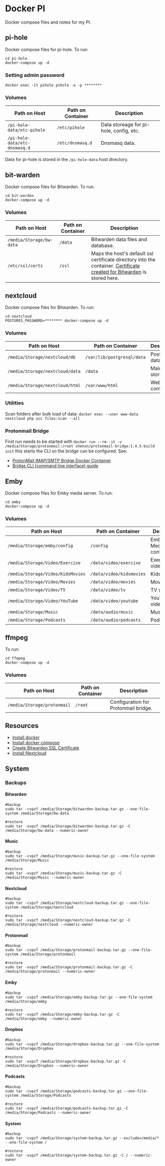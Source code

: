 # Docker PI

Docker compose files and notes for my PI.

## pi-hole

Docker compose files for pi-hole. To run:

```#!/bin/bash
cd pi-hole
docker-compose up -d
````

### Setting admin password

```#!/bin/bash
docker exec -it pihole pihole -a -p ********
```

### Volumes

| Path on Host | Path on Container | Description |
| --- | --- | --- |
| `/pi-hole-data/etc-pihole` | `/etc/pihole` | Data storeage for pi-hole, config, etc. |
| `/pi-hole-data/etc-dnsmasq.d` | `/etc/dnsmasq.d` | Dnsmasq data. |

Data for pi-hole is stored in the `/pi-hole-data` host directory.

## bit-warden

Docker compose files for Bitwarden. To run:

```#!/bin/bash
cd bit-warden
docker-compose up -d
```

### Volumes

| Path on Host | Path on Container | Description |
| --- | --- | --- |
| `/media/Storage/bw-data` | `/data` | Bitwarden data files and database. |
| `/etc/ssl/certs` | `/ssl` | Maps the host's default ssl certificate directory into the container. [Certificate created for Bitwarden](https://github.com/dani-garcia/bitwarden_rs/wiki/Private-CA-and-self-signed-certs-that-work-with-Chrome) is stored here. |

## nextcloud

Docker compose files for Bitwarden. To run:

```#!/bin/bash
cd nextcloud
POSTGRES_PASSWORD=******** docker-compose up -d
```

### Volumes

| Path on Host | Path on Container | Description |
| --- | --- | --- |
| `/media/Storage/nextcloud/db` | `/var/lib/postgresql/data` | Postgres database. |
| `/media/Storage/nextcloud/data` | `/data` | Main data store. |
| `/media/Storage/nextcloud/html` | `/var/www/html` | Web server content. |

### Utilities

Scan folders after bulk load of data: `docker exec --user www-data nextcloud php occ files:scan --all`

### Protonmail Bridge

First run needs to be started with `docker run --rm -it -v /media/Storage/protonmail:/root shenxn/protonmail-bridge:1.4.5-build init` this starts the CLI so the bridge can be confgured. See:

- [ProtonMail IMAP/SMTP Bridge Docker Container](https://github.com/shenxn/protonmail-bridge-docker)
- [Bridge CLI (command line interface) guide](https://protonmail.com/support/knowledge-base/bridge-cli-guide/)

## Emby

Docker compose files for Emby media server. To run:

```#!/bin/bash
cd emby
docker-compose up -d
```
### Volumes

| Path on Host | Path on Container | Description |
| --- | --- | --- |
| `/media/Storage/emby/config` | `/config` | Emby Mediaserver configuration. |
| `/media/Storage/Video/Exercise` | `/data/video/exercise` | Exercise videos. |
| `/media/Storage/Video/KidsMovies` | `/data/video/kidsmovies` | Kids movies. |
| `/media/Storage/Video/Movies` | `/data/video/movies` | Movies. |
| `/media/Storage/Video/TV` | `/data/video/tv` | TV shows. |
| `/media/Storage/Video/YouTube` | `/data/video/youtube` | YouTube videos. |
| `/media/Storage/Music` | `/data/audio/music` | Music. |
| `/media/Storage/Podcasts` | `/data/audio/podcasts` | Podcasts. |

## ffmpeg

To run:

```#!/bin/bash
cd ffmpeg
docker-compose up -d
```

### Volumes

| Path on Host | Path on Container | Description |
| --- | --- | --- |
| `/media/Storage/protonmail` | `/root` | Configuration for Protonmail bridge. |

## Resources

* [Install docker](https://www.youtube.com/watch?v=eCJA1F72izc)
* [Install docker compose](https://devdojo.com/bobbyiliev/how-to-install-docker-and-docker-compose-on-raspberry-pi)
* [Create Bitwarden SSL Certificate](https://github.com/dani-garcia/bitwarden_rs/wiki/Private-CA-and-self-signed-certs-that-work-with-Chrome)
* [Install Nextcloud](https://www.youtube.com/watch?v=CHWHQFwxFcE)

## System

### Backups

#### Bitwarden

```#!/bin/bash
#backup
sudo tar -cvpzf /media/Storage/bitwarden-backup.tar.gz --one-file-system /media/Storage/bw-data

#restore
sudo tar -xvpzf /media/Storage/bitwarden-backup.tar.gz -C /media/Storage/bw-data --numeric-owner
```

#### Music

```#!/bin/bash
#backup
sudo tar -cvpzf /media/Storage/music-backup.tar.gz --one-file-system /media/Storage/Music

#restore
sudo tar -xvpzf /media/Storage/music-backup.tar.gz -C /media/Storage/Music --numeric-owner
```

#### Nextcloud

```#!/bin/bash
#backup
sudo tar -cvpzf /media/Storage/nextcloud-backup.tar.gz --one-file-system /media/Storage/nextcloud

#restore
sudo tar -xvpzf /media/Storage/nextcloud-backup.tar.gz -C /media/Storage/nextcloud --numeric-owner
```

#### Protonmail

```#!/bin/bash
#backup
sudo tar -cvpzf /media/Storage/protonmail-backup.tar.gz --one-file-system /media/Storage/protonmail

#restore
sudo tar -xvpzf /media/Storage/protonmail-backup.tar.gz -C /media/Storage/protonmail --numeric-owner
```

#### Emby

```#!/bin/bash
#backup
sudo tar -cvpzf /media/Storage/emby-backup.tar.gz --one-file-system /media/Storage/emby

#restore
sudo tar -xvpzf /media/Storage/emby-backup.tar.gz -C /media/Storage/emby --numeric-owner
```

#### Dropbox

```#!/bin/bash
#backup
sudo tar -cvpzf /media/Storage/dropbox-backup.tar.gz --one-file-system /media/Storage/Dropbox

#restore
sudo tar -xvpzf /media/Storage/dropbox-backup.tar.gz -C /media/Storage/Dropbox --numeric-owner
```

#### Podcasts

```#!/bin/bash
#backup
sudo tar -cvpzf /media/Storage/podcasts-backup.tar.gz --one-file-system /media/Storage/Podcasts

#restore
sudo tar -xvpzf /media/Storage/podcasts-backup.tar.gz -C /media/Storage/Podcasts --numeric-owner
```

#### System

```#!/bin/bash
#backup
sudo tar -cvpzf /media/Storage/system-backup.tar.gz --exclude=/media/* --one-file-system /

#restore
sudo tar -xvpzf /media/Storage/system-backup.tar.gz -C / --numeric-owner
```
